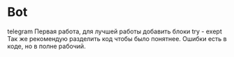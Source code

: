 # Bot
 telegram
Первая работа, для лучшей работы добавить блоки try - exept 
Так же рекомендую разделить код чтобы было понятнее.
Ошибки есть в коде, но в полне рабочий.
